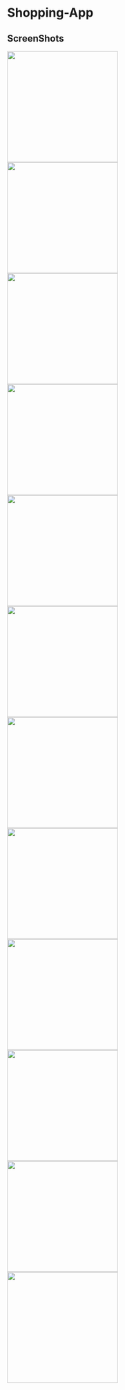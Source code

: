 <h1>Shopping-App</h1>

<h2>ScreenShots</h2>

<div>

<img src="screenshots/1.png" width=256 style:inline-block/>

<img src="screenshots/2.png" width=256 style:inline-block/>

<img src="screenshots/3.png" width=256 style:inline-block/>

<img src="screenshots/4.png" width=256 style:inline-block/>

</div>

<div>

<img src="screenshots/5.png" width=256 style:inline-block/>

<img src="screenshots/6.png" width=256 style:inline-block/>

<img src="screenshots/7.png" width=256 style:inline-block/>

<img src="screenshots/12.png" width=256 style:inline-block/>

</div>

<div>

<img src="screenshots/8.png" width=256 style:inline-block/>

<img src="screenshots/9.png" width=256 style:inline-block/>

<img src="screenshots/10.png" width=256 style:inline-block/>

<img src="screenshots/11.png" width=256 style:inline-block/>

</div>
